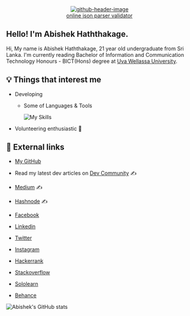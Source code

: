 
<div  align='center'>
	<a href="https://ibb.co/5LWHQws"><img src="https://i.ibb.co/2d74zHc/github-header-image.png" alt="github-header-image" border="0"></a><br /><a target='_blank' href='https://geojsonlint.com/'>online json parser validator</a><br />
</div>

## Hello! I'm Abishek Haththakage.

Hi, My name is Abishek Haththakage, 21 year old undergraduate from Sri Lanka.
I'm currently reading Bachelor of Information and Communication Technology Honours - BICT(Hons) degree at [Uva Wellassa University](https://www.uwu.ac.lk/).

## :bulb: Things that interest me

- Developing
	- Some of Languages & Tools 
	
		![My Skills](https://skillicons.dev/icons?i=js,html,css,java,c,aws,gcp,azure,react,flutter,bootstrap,docker,figma,git,kubernetes,md,mysql,php,postman,ai,ps&perline=11)

- Volunteering enthusiastic :ghost:

## :link: External links

-  [My GitHub](https://github.com/abhixsh)

-  Read my latest dev articles on [Dev Community](https://dev.to/abhixsh) ✍

- [Medium](https://medium.com/@abhixsh__) ✍

- [Hashnode](https://hashnode.com/@abhixsh) ✍

-  [Facebook](https://www.facebook.com/abhi.haththakage/)

-  [Linkedin](https://www.linkedin.com/in/abhixsh/)

-  [Twitter](https://twitter.com/abhixsh)

-  [Instagram](https://www.instagram.com/_abhixsh/)

-  [Hackerrank](https://www.hackerrank.com/abhixsh?hr_r=1)

-  [Stackoverflow](https://stackoverflow.com/users/20766435/abishek-haththakage)

-  [Sololearn](https://www.sololearn.com/profile/27665727)

-  [Behance](https://www.behance.net/lokabishek)



![Abishek's GitHub stats](https://github-readme-stats.vercel.app/api?username=abhixsh&show_icons=true&theme=transparent)




